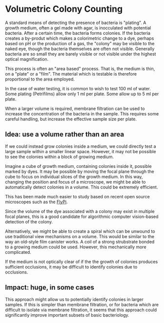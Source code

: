 # Volumetric Colony Counting

A standard means of detecting the presence of bacteria is "plating". A growth medium, often a gel made with agar, is inocculated
with potential bacteria. After a certain time, the bacteria forms colonies. If the bacteria creates a by-produt 
which makes a colorimetric change to a dye, perhaps based on pH or the production of a gas, the "colony" may be visible to the
naked eye, though the bacteria themselves are often not visible. Generally bacteria are so small they are barely visible 
or not visible under the highest optical magnification.

This process is often an "area based" process. That is, the medium is thin, on a "plate" or a "film". The material
which is testable is therefore proportional to the area employed.

In the case of water testing, it is common to wish to test 100 ml of water. Some plating (Petrifilms) allow only 1 ml 
per plate. Some allow up to 5 ml per plate.

When a larger volume is required, membrane filtration can be used to increase the concentration of the bacteria 
in the sample. This requires some careful handling, but increase the effective sample size per plate.

## Idea: use a volume rather than an area

If we could instead grow colonies inside a medium, we could directly test a large sample within a smaller linear space.
However, it may not be possible to see the colonies within a block of growing medium.

Imagine a cube of growth medium, containing colonies inside it, possible marked by dyes. 
It may be possible by moving the focal plane through the cube to focus on individual slices of the growth medium.
In this way, changing the position and focus of a microscope, we might be able to automatically detect colonies 
in a volume. This could be extremely efficient.

This has been made much easier to study based on recent open source microscopes such as the [FlyPi](https://github.com/amchagas/Flypi).

Since the volume of the dye associated with a colony may exist in multiple focal planes, this is a good candidate for
algorithmic computer vision-based detection of the colony.

Alternatively, we might be able to create a spiral which can be unwound to use traditional view mechanisms on a volume.
This would be similar to the way an old-style film canister works. A coil of a strong strubstrate bonded to a growing 
medium could be used. However, this mechanically more complicated.

If the medium is not optically clear of if the the growth of colonies produces sufficient occlusions, it may be difficult to
identify colonies due to occlusions.

## Impact: huge, in some cases

This approach might allow us to potentially identify colonies in larger samples. If this is simpler than membrane filtration,
or for bacteria which are difficult to isolate via membrane filtration, it seems that this approach could significantly
improve important subsets of basic bacteriology.
